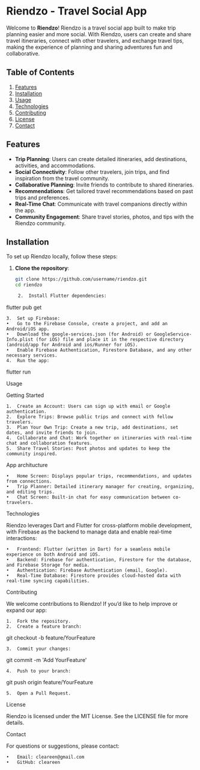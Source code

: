 # Riendzo - Travel Social App

Welcome to **Riendzo**! Riendzo is a travel social app built to make trip planning easier and more social. With Riendzo, users can create and share travel itineraries, connect with other travelers, and exchange travel tips, making the experience of planning and sharing adventures fun and collaborative.

## Table of Contents
1. [Features](#features)
2. [Installation](#installation)
3. [Usage](#usage)
4. [Technologies](#technologies)
5. [Contributing](#contributing)
6. [License](#license)
7. [Contact](#contact)

## Features
- **Trip Planning**: Users can create detailed itineraries, add destinations, activities, and accommodations.
- **Social Connectivity**: Follow other travelers, join trips, and find inspiration from the travel community.
- **Collaborative Planning**: Invite friends to contribute to shared itineraries.
- **Recommendations**: Get tailored travel recommendations based on past trips and preferences.
- **Real-Time Chat**: Communicate with travel companions directly within the app.
- **Community Engagement**: Share travel stories, photos, and tips with the Riendzo community.

## Installation
To set up Riendzo locally, follow these steps:

1. **Clone the repository**:
   ```bash
   git clone https://github.com/username/riendzo.git
   cd riendzo

	2.	Install Flutter dependencies:

flutter pub get


	3.	Set up Firebase:
	•	Go to the Firebase Console, create a project, and add an Android/iOS app.
	•	Download the google-services.json (for Android) or GoogleService-Info.plist (for iOS) file and place it in the respective directory (android/app for Android and ios/Runner for iOS).
	•	Enable Firebase Authentication, Firestore Database, and any other necessary services.
	4.	Run the app:

flutter run



Usage

Getting Started

	1.	Create an Account: Users can sign up with email or Google authentication.
	2.	Explore Trips: Browse public trips and connect with fellow travelers.
	3.	Plan Your Own Trip: Create a new trip, add destinations, set dates, and invite friends to join.
	4.	Collaborate and Chat: Work together on itineraries with real-time chat and collaboration features.
	5.	Share Travel Stories: Post photos and updates to keep the community inspired.

App architucture

	•	Home Screen: Displays popular trips, recommendations, and updates from connections.
	•	Trip Planner: Detailed itinerary manager for creating, organizing, and editing trips.
	•	Chat Screen: Built-in chat for easy communication between co-travelers.

Technologies

Riendzo leverages Dart and Flutter for cross-platform mobile development, with Firebase as the backend to manage data and enable real-time interactions:

	•	Frontend: Flutter (written in Dart) for a seamless mobile experience on both Android and iOS.
	•	Backend: Firebase for authentication, Firestore for the database, and Firebase Storage for media.
	•	Authentication: Firebase Authentication (email, Google).
	•	Real-Time Database: Firestore provides cloud-hosted data with real-time syncing capabilities.

Contributing

We welcome contributions to Riendzo! If you’d like to help improve or expand our app:

	1.	Fork the repository.
	2.	Create a feature branch:

git checkout -b feature/YourFeature


	3.	Commit your changes:

git commit -m 'Add YourFeature'


	4.	Push to your branch:

git push origin feature/YourFeature


	5.	Open a Pull Request.

License

Riendzo is licensed under the MIT License. See the LICENSE file for more details.

Contact

For questions or suggestions, please contact:

	•	Email: cleareen@gmail.com
	•	GitHub: cleareen
